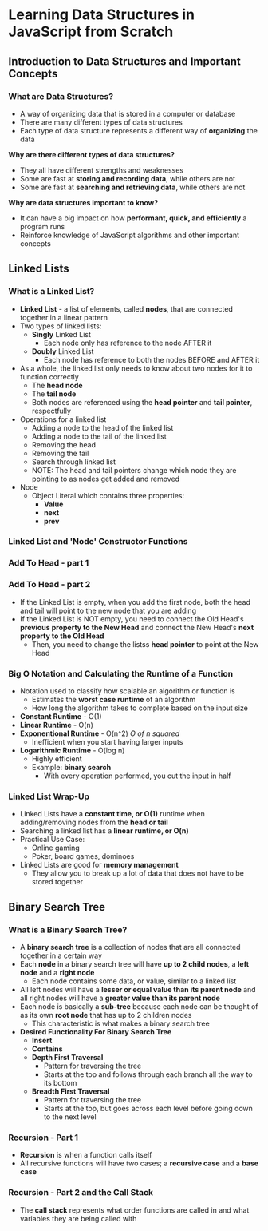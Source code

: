 # Learning Data Structures in JavaScript from Scratch
## Introduction to Data Structures and Important Concepts
### What are Data Structures?

* A way of organizing data that is stored in a computer or database
* There are many different types of data structures
* Each type of data structure represents a different way of **organizing** the data

**Why are there different types of data structures?**

* They all have different strengths and weaknesses
* Some are fast at **storing and recording data**, while others are not
* Some are fast at **searching and retrieving data**, while others are not

**Why are data structures important to know?**

* It can have a big impact on how **performant, quick, and efficiently** a program runs
* Reinforce knowledge of JavaScript algorithms and other important concepts

## Linked Lists
### What is a Linked List?

* **Linked List** - a list of elements, called **nodes**, that are connected together in a linear pattern
* Two types of linked lists:
  * **Singly** Linked List
    * Each node only has reference to the node AFTER it
  * **Doubly** Linked List
    * Each node has reference to both the nodes BEFORE and AFTER it
* As a whole, the linked list only needs to know about two nodes for it to function correctly
  * The **head node**
  * The **tail node**
  * Both nodes are referenced using the **head pointer** and **tail pointer**, respectfully
* Operations for a linked list
  * Adding a node to the head of the linked list
  * Adding a node to the tail of the linked list
  * Removing the head
  * Removing the tail
  * Search through linked list
  * NOTE: The head and tail pointers change which node they are pointing to as nodes get added and removed
* Node
  * Object Literal which contains three properties:
    * **Value**
    * **next**
    * **prev**

### Linked List and 'Node' Constructor Functions
### Add To Head - part 1
### Add To Head - part 2

* If the Linked List is empty, when you add the first node, both the head and tail will point to the new node that you are adding
* If the Linked List is NOT empty, you need to connect the Old Head's **previous property to the New Head** and connect the New Head's **next property to the Old Head**  
  * Then, you need to change the listss **head pointer** to point at the New Head

### Big O Notation and Calculating the Runtime of a Function

* Notation used to classify how scalable an algorithm or function is
  * Estimates the **worst case runtime** of an algorithm
  * How long the algorithm takes to complete based on the input size
* **Constant Runtime** - O(1)
* **Linear Runtime** - O(n)
* **Exponentional Runtime** - O(n^2) *O of n squared*
  * Inefficient when you start having larger inputs
* **Logarithmic Runtime** - O(log n)
  * Highly efficient
  * Example: **binary search**
    * With every operation performed, you cut the input in half

### Linked List Wrap-Up

* Linked Lists have a **constant time, or O(1)** runtime when adding/removing nodes from the **head or tail**
* Searching a linked list has a **linear runtime, or O(n)**
* Practical Use Case:
  * Online gaming
  * Poker, board games, dominoes
* Linked Lists are good for **memory management**
  * They allow you to break up a lot of data that does not have to be stored together

## Binary Search Tree
### What is a Binary Search Tree?

* A **binary search tree** is a collection of nodes that are all connected together in a certain way
* Each **node** in a binary search tree will have **up to 2 child nodes**, a **left node** and a **right node**
  * Each node contains some data, or value, similar to a linked list
* All left nodes will have a **lesser or equal value than its parent node** and all right nodes will have a **greater value than its parent node**
* Each node is basically a **sub-tree** because each node can be thought of as its own **root node** that has up to 2 children nodes
  * This characteristic is what makes a binary search tree
* **Desired Functionality For Binary Search Tree**
  * **Insert**
  * **Contains**
  * **Depth First Traversal**
    * Pattern for traversing the tree
    * Starts at the top and follows through each branch all the way to its bottom
  * **Breadth First Traversal**
    * Pattern for traversing the tree
    * Starts at the top, but goes across each level before going down to the next level

### Recursion - Part 1

* **Recursion** is when a function calls itself
* All recursive functions will have two cases; a **recursive case** and a **base case**

### Recursion - Part 2 and the Call Stack

* The **call stack** represents what order functions are called in and what variables they are being called with
